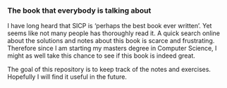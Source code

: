 ### The book that everybody is talking about

I have long heard that SICP is ‘perhaps the best book ever written’. Yet seems like not many people has thoroughly read it. A quick search online about the solutions and notes about this book is scarce and frustrating. Therefore since I am starting my masters degree in Computer Science, I might as well take this chance to see if this book is indeed great. 

The goal of this repository is to keep track of the notes and exercises. Hopefully I will find it useful in the future. 